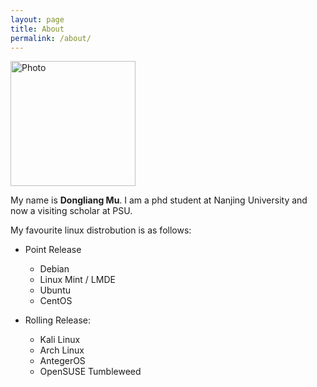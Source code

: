 ```yaml
---
layout: page
title: About
permalink: /about/
---
```


<img src="{{site.url}}/images/Photo.jpg" alt="Photo" style="width: 200px;"/>

My name is **Dongliang Mu**. I am a phd student at Nanjing University and now a visiting scholar at PSU.

My favourite linux distrobution is as follows:

- Point Release
	- Debian
	- Linux Mint / LMDE
	- Ubuntu
	- CentOS

- Rolling Release:
	- Kali Linux
	- Arch Linux
	- AntegerOS
	- OpenSUSE Tumbleweed
